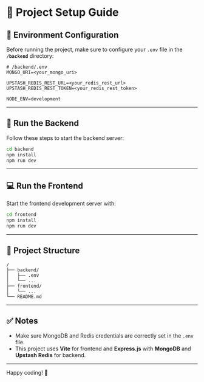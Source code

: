 # 📝 Project Setup Guide

## 🧪 Environment Configuration

Before running the project, make sure to configure your `.env` file in the **`/backend`** directory:

```env
# /backend/.env
MONGO_URI=<your_mongo_uri>

UPSTASH_REDIS_REST_URL=<your_redis_rest_url>
UPSTASH_REDIS_REST_TOKEN=<your_redis_rest_token>

NODE_ENV=development
```

---

## 🔧 Run the Backend

Follow these steps to start the backend server:

```bash
cd backend
npm install
npm run dev
```

---

## 💻 Run the Frontend

Start the frontend development server with:

```bash
cd frontend
npm install
npm run dev
```

---

## 📂 Project Structure

```
/
├── backend/
│   ├── .env
│   └── ...
├── frontend/
│   └── ...
└── README.md
```

---

## ✅ Notes

* Make sure MongoDB and Redis credentials are correctly set in the `.env` file.
* This project uses **Vite** for frontend and **Express.js** with **MongoDB** and **Upstash Redis** for backend.

---

Happy coding! 🚀
